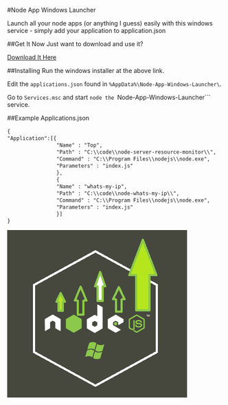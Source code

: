 #Node App Windows Launcher

Launch all your node apps (or anything I guess) easily with this windows service - simply add your application to application.json

##Get It Now
Just want to download and use it?

[Download It Here](http://j4m355.com/node-app-windows-launcher/)

##Installing
Run the windows installer at the above link. 

Edit the ```applications.json``` found in ```%AppData%\Node-App-Windows-Launcher\```.

Go to ```Services.msc``` and start ```node the ```Node-App-Windows-Launcher``` service. 

##Example Applications.json

    {
    "Application":[{
				    "Name" : "Top",
				    "Path" : "C:\\code\\node-server-resource-monitor\\", 
				    "Command" : "C:\\Program Files\\nodejs\\node.exe",
				    "Parameters" : "index.js"
				    },
				    {
				    "Name" : "whats-my-ip",
				    "Path" : "C:\\code\\node-whats-my-ip\\", 
				    "Command" : "C:\\Program Files\\nodejs\\node.exe",
				    "Parameters" : "index.js"
				    }]
    }



![Alt text](/library/logo.png?raw=true "User Interface")



